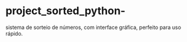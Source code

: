 # project_sorted_python-
sistema de sorteio de números, com interface gráfica, perfeito para uso rápido.
